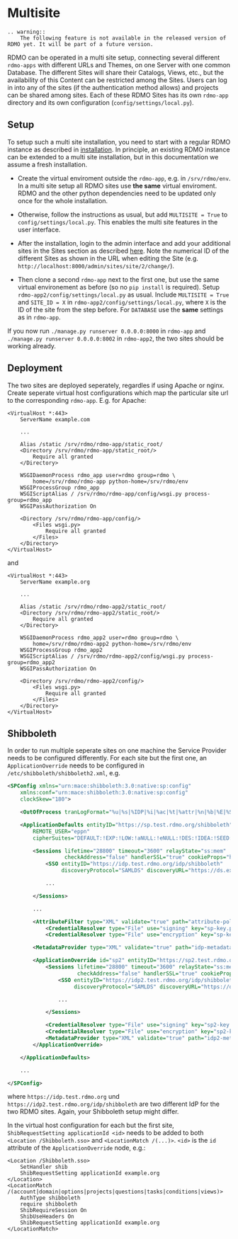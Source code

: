 Multisite
=========

```eval_rst
.. warning::
    The following feature is not available in the released version of RDMO yet. It will be part of a future version.
```

RDMO can be operated in a multi site setup, connecting several different `rdmo-apps` with different URLs and Themes, on one Server with one common Database. The different Sites will share their Catalogs, Views, etc., but the availability of this Content can be restricted among the Sites. Users can log in into any of the sites (if the authentication method allows) and projects can be shared among sites. Each of these RDMO Sites has its own `rdmo-app` directory and its own configuration (`config/settings/local.py`).

Setup
-----

To setup such a multi site installation, you need to start with a regular RDMO instance as described in [installation](../installation). In principle, an existing RDMO instance can be extended to a multi site installation, but in this documentation we assume a fresh installation.

* Create the virtual enviroment outside the `rdmo-app`, e.g. in `/srv/rdmo/env`. In a multi site setup all RDMO sites use **the same** virtual enviroment. RDMO and the other python dependencies need to be updated only once for the whole installation.

* Otherwise, follow the instructions as usual, but add `MULTISITE = True` to `config/settings/local.py`. This enables the multi site features in the user interface.

* After the installation, login to the admin interface and add your additional sites in the Sites section as described [here](../administration/site). Note the numerical ID of the different Sites as shown in the URL when editing the Site (e.g. `http://localhost:8000/admin/sites/site/2/change/`).

* Then clone a second `rdmo-app` next to the first one, but use the same virtual environement as before (so no `pip install` is required). Setup `rdmo-app2/config/settings/local.py` as usual. Include `MULTISITE = True` and `SITE_ID = X` in `rdmo-app2/config/settings/local.py`, where `X` is the ID of the site from the step before. For `DATABASE` use the **same** settings as in `rdmo-app`.

If you now run `./manage.py runserver 0.0.0.0:8000` in `rdmo-app` and `./manage.py runserver 0.0.0.0:8002` in `rdmo-app2`, the two sites should be working already.

Deployment
----------

The two sites are deployed seperately, regardles if using Apache or nginx. Create seperate virtual host configurations which map the particular site url to the corresponding `rdmo-app`. E.g. for Apache:

```
<VirtualHost *:443>
    ServerName example.com

    ...

    Alias /static /srv/rdmo/rdmo-app/static_root/
    <Directory /srv/rdmo/rdmo-app/static_root/>
        Require all granted
    </Directory>

    WSGIDaemonProcess rdmo_app user=rdmo group=rdmo \
        home=/srv/rdmo/rdmo-app python-home=/srv/rdmo/env
    WSGIProcessGroup rdmo_app
    WSGIScriptAlias / /srv/rdmo/rdmo-app/config/wsgi.py process-group=rdmo_app
    WSGIPassAuthorization On

    <Directory /srv/rdmo/rdmo-app/config/>
        <Files wsgi.py>
            Require all granted
        </Files>
    </Directory>
</VirtualHost>
```

and

```
<VirtualHost *:443>
    ServerName example.org

    ...

    Alias /static /srv/rdmo/rdmo-app2/static_root/
    <Directory /srv/rdmo/rdmo-app2/static_root/>
        Require all granted
    </Directory>

    WSGIDaemonProcess rdmo_app2 user=rdmo group=rdmo \
        home=/srv/rdmo/rdmo-app2 python-home=/srv/rdmo/env
    WSGIProcessGroup rdmo_app2
    WSGIScriptAlias / /srv/rdmo/rdmo-app2/config/wsgi.py process-group=rdmo_app2
    WSGIPassAuthorization On

    <Directory /srv/rdmo/rdmo-app2/config/>
        <Files wsgi.py>
            Require all granted
        </Files>
    </Directory>
</VirtualHost>
```

Shibboleth
----------

In order to run multiple seperate sites on one machine the Service Provider needs to be configured differently. For each site but the first one, an `ApplicationOverride` needs to be configured in `/etc/shibboleth/shibboleth2.xml`, e.g.

```xml
<SPConfig xmlns="urn:mace:shibboleth:3.0:native:sp:config"
    xmlns:conf="urn:mace:shibboleth:3.0:native:sp:config"
    clockSkew="180">

    <OutOfProcess tranLogFormat="%u|%s|%IDP|%i|%ac|%t|%attr|%n|%b|%E|%S|%SS|%L|%UA|%a" />

    <ApplicationDefaults entityID="https://sp.test.rdmo.org/shibboleth"
        REMOTE_USER="eppn"
        cipherSuites="DEFAULT:!EXP:!LOW:!aNULL:!eNULL:!DES:!IDEA:!SEED:!RC4:!3DES:!kRSA:!SSLv2:!SSLv3:!TLSv1:!TLSv1.1">

        <Sessions lifetime="28800" timeout="3600" relayState="ss:mem"
                  checkAddress="false" handlerSSL="true" cookieProps="https">
            <SSO entityID="https://idp.test.rdmo.org/idp/shibboleth"
                 discoveryProtocol="SAMLDS" discoveryURL="https://ds.example.org/DS/WAYF">SAML2</SSO>

            ...

        </Sessions>

        ...

        <AttributeFilter type="XML" validate="true" path="attribute-policy.xml"/>
            <CredentialResolver type="File" use="signing" key="sp-key.pem" certificate="sp-cert.pem"/>
            <CredentialResolver type="File" use="encryption" key="sp-key.pem" certificate="sp-cert.pem"/>

        <MetadataProvider type="XML" validate="true" path="idp-metadata.xml"/>

        <ApplicationOverride id="sp2" entityID="https://sp2.test.rdmo.org/shibboleth">
            <Sessions lifetime="28800" timeout="3600" relayState="ss:mem"
                      checkAddress="false" handlerSSL="true" cookieProps="https">
                <SSO entityID="https://idp2.test.rdmo.org/idp/shibboleth"
                     discoveryProtocol="SAMLDS" discoveryURL="https://ds.example.org/DS/WAYF">SAML2</SSO>

                ...

            </Sessions>

            <CredentialResolver type="File" use="signing" key="sp2-key.pem" certificate="sp2-cert.pem"/>
            <CredentialResolver type="File" use="encryption" key="sp2-key.pem" certificate="sp2-cert.pem"/>
            <MetadataProvider type="XML" validate="true" path="idp2-metadata.xml"/>
        </ApplicationOverride>

    </ApplicationDefaults>

    ...

</SPConfig>
```

where `https://idp.test.rdmo.org` und `https://idp2.test.rdmo.org/idp/shibboleth` are two different IdP for the two RDMO sites. Again, your Shibboleth setup might differ.

In the virtual host configuration for each but the first site, `ShibRequestSetting applicationId <id>` needs to be added to both `<Location /Shibboleth.sso>` and `<LocationMatch /(...)>`. `<id>` is the `id` attribute of the `ApplicationOverride` node, e.g.:

```
<Location /Shibboleth.sso>
    SetHandler shib
    ShibRequestSetting applicationId example.org
</Location>
<LocationMatch /(account|domain|options|projects|questions|tasks|conditions|views)>
    AuthType shibboleth
    require shibboleth
    ShibRequireSession On
    ShibUseHeaders On
    ShibRequestSetting applicationId example.org
</LocationMatch>
```

